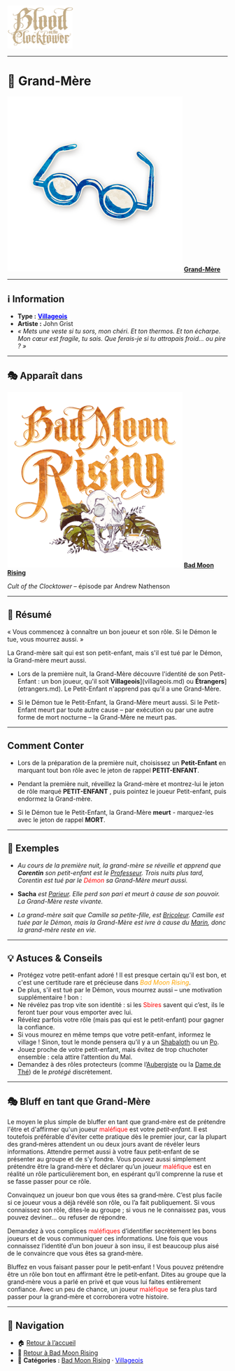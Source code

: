 <p align="left">
  <a href="/botc-fr-bambi/">
    <img src="../images/logo.png" alt="Accueil BotC FR" width="150">
  </a>
</p>

---

# 👵 Grand-Mère  

[<img src="../images/Icon_grandmother.png" alt="Grand-Mère" width="400">](grandmere.md) [**Grand-Mère**](../bmr_roles/grandmere.md)

---

## ℹ️ Information  

- **Type :** [<span style="color:blue">**Villageois**</span>](../villageois.md)  
- **Artiste :** John Grist  
- *« Mets une veste si tu sors, mon chéri. Et ton thermos. Et ton écharpe. Mon cœur est fragile, tu sais. Que ferais-je si tu attrapais froid… ou pire ? »*  

---

## 🎭 Apparaît dans  

[<img src="../images/Logo_bad_moon_rising-1.png" alt="Bad Moon Rising" width="400">](../bmr.md) [**Bad Moon Rising**](../bmr.md)  

*Cult of the Clocktower* – épisode par Andrew Nathenson  

---

## 📖 Résumé  

« Vous commencez à connaître un bon joueur et son rôle. Si le Démon le tue, vous mourrez aussi. »  

La Grand-mère sait qui est son petit-enfant, mais s'il est tué par le Démon, la Grand-mère meurt aussi.

* Lors de la première nuit, la Grand-Mère découvre l'identité de son Petit-Enfant : un bon joueur, qu'il soit **Villageois**](villageois.md) ou **Étrangers**](etrangers.md). Le Petit-Enfant n'apprend pas qu'il a une Grand-Mère.

* Si le Démon tue le Petit-Enfant, la Grand-Mère meurt aussi. Si le Petit-Enfant meurt par toute autre cause – par exécution ou par une autre forme de mort nocturne – la Grand-Mère ne meurt pas.

---

## Comment Conter  

* Lors de la préparation de la première nuit, choisissez un **Petit-Enfant** en marquant tout bon rôle avec le jeton de rappel **PETIT-ENFANT**.
* Pendant la première nuit, réveillez la Grand-mère et montrez-lui le jeton de rôle marqué **PETIT-ENFANT** , puis pointez le joueur Petit-enfant, puis endormez la Grand-mère.

* Si le Démon tue le Petit-Enfant, la Grand-Mère **meurt** - marquez-les avec le jeton de rappel **MORT**.

---

## 🧾 Exemples  

* *Au cours de la première nuit, la grand-mère se réveille et apprend que **Corentin** son petit-enfant est le [Professeur](professeur.md). 
Trois nuits plus tard, Corentin est tué par le <span style="color:red">Démon</span> sa Grand-Mère meurt aussi.*  

* **Sacha** *est [Parieur](parieur.md). Elle perd son pari et meurt à cause de son pouvoir. La Grand-Mère reste vivante.*  

* *La grand-mère sait que Camille sa petite-fille, est  [Bricoleur](bricoleur.md). Camille est tuée par le Démon, mais la Grand-Mère est ivre à cause du [Marin](marin.md), donc la grand-mère reste en vie.*

---

## 💡 Astuces & Conseils  

- Protégez votre petit-enfant adoré ! Il est presque certain qu'il est bon, et c'est une certitude rare et précieuse dans <span style="color:orange">*Bad Moon Rising*</span>. 
- De plus, s'il est tué par le Démon, vous mourrez aussi – une motivation supplémentaire ! bon :  
- Ne révélez pas trop vite son identité : si les <span style="color:red">Sbires</span>  savent qui c’est, ils le feront tuer pour vous emporter avec lui.  
- Révélez parfois votre rôle (mais pas qui est le petit-enfant) pour gagner la confiance.  
- Si vous mourez en même temps que votre petit-enfant, informez le village ! Sinon, tout le monde pensera qu’il y a un [Shabaloth](shabaloth.md) ou un [Po](po.md).  
- Jouez proche de votre petit-enfant, mais évitez de trop chuchoter ensemble : cela attire l’attention du Mal.  
- Demandez à des rôles protecteurs (comme l’[Aubergiste](aubergiste.md) ou la [Dame de Thé](damedethe.md)) de le *protégé* discrètement.  

---

## 🎭 Bluff en tant que Grand-Mère  

Le moyen le plus simple de bluffer en tant que grand‑mère est de prétendre l'être et d'affirmer qu'un joueur <span style="color:red">maléfique</span> est votre *petit‑enfant*. Il est toutefois préférable d'éviter cette pratique dès le premier jour, car la plupart des grand‑mères attendent un ou deux jours avant de révéler leurs informations. Attendre permet aussi à votre faux petit‑enfant de se présenter au groupe et de s’y fondre. Vous pouvez aussi simplement prétendre être la grand‑mère et déclarer qu’un joueur <span style="color:red">maléfique</span> est en réalité un rôle particulièrement bon, en espérant qu’il comprenne la ruse et se fasse passer pour ce rôle.

Convainquez un joueur bon que vous êtes sa grand‑mère. C’est plus facile si ce joueur vous a déjà révélé son rôle, ou l’a fait publiquement. Si vous connaissez son rôle, dites‑le au groupe ; si vous ne le connaissez pas, vous pouvez deviner… ou refuser de répondre.

Demandez à vos complices <span style="color:red">maléfiques</span> d’identifier secrètement les bons joueurs et de vous communiquer ces informations. Une fois que vous connaissez l’identité d’un bon joueur à son insu, il est beaucoup plus aisé de le convaincre que vous êtes sa grand‑mère.

Bluffez en vous faisant passer pour le petit‑enfant ! Vous pouvez prétendre être un rôle bon tout en affirmant être le petit‑enfant. Dites au groupe que la grand‑mère vous a parlé en privé et que vous lui faites entièrement confiance. Avec un peu de chance, un joueur <span style="color:red">maléfique</span> se fera plus tard passer pour la grand‑mère et corroborera votre histoire.

---

## 📂 Navigation  

- 🏠 [Retour à l’accueil](/botc-fr-bambi/)  
- 🌙 [Retour à Bad Moon Rising](../bmr.md)  
- 📂 **Catégories :** [Bad Moon Rising](../bmr.md) · [<span style="color:blue">Villageois</span>](../villageois.md)  

